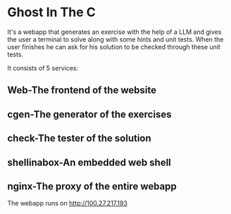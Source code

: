 # Ghost In The C

It's a webapp that generates an exercise with the help of a LLM and gives the user a terminal to solve along with some hints and unit tests. When the user finishes he can ask for his solution to be checked through these unit tests.

It consists of 5 services:
## Web-The frontend of the website 
## cgen-The generator of the exercises
## check-The tester of the solution 
## shellinabox-An embedded web shell
## nginx-The proxy of the entire webapp

The webapp runs on http://100.27.217.193 
